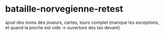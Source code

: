 bataille-norvegienne-retest
===========================
ajout des noms des joueurs, cartes, tours complet (manque les exceptions, et quand la pioche est vide -> ouverture des tas devant)
